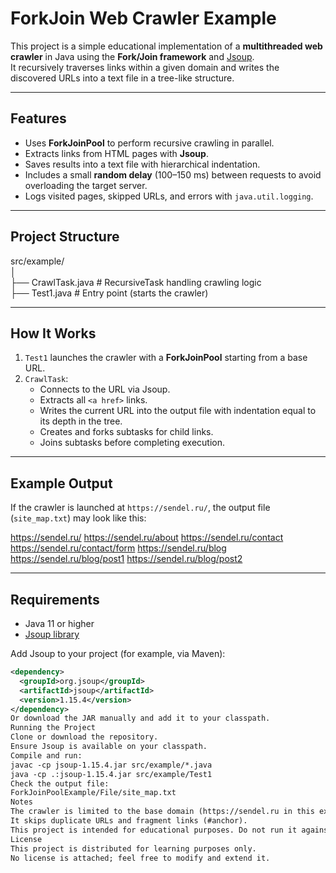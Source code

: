 # ForkJoin Web Crawler Example

This project is a simple educational implementation of a **multithreaded web crawler** in Java using the **Fork/Join framework** and [Jsoup](https://jsoup.org/).  
It recursively traverses links within a given domain and writes the discovered URLs into a text file in a tree-like structure.

---

## Features

- Uses **ForkJoinPool** to perform recursive crawling in parallel.
- Extracts links from HTML pages with **Jsoup**.
- Saves results into a text file with hierarchical indentation.
- Includes a small **random delay** (100–150 ms) between requests to avoid overloading the target server.
- Logs visited pages, skipped URLs, and errors with `java.util.logging`.

---

## Project Structure

src/example/  
│  
├── CrawlTask.java # RecursiveTask handling crawling logic  
├── Test1.java # Entry point (starts the crawler)

---

## How It Works

1. `Test1` launches the crawler with a **ForkJoinPool** starting from a base URL.
2. `CrawlTask`:
   - Connects to the URL via Jsoup.
   - Extracts all `<a href>` links.
   - Writes the current URL into the output file with indentation equal to its depth in the tree.
   - Creates and forks subtasks for child links.
   - Joins subtasks before completing execution.

---

## Example Output

If the crawler is launched at `https://sendel.ru/`, the output file (`site_map.txt`) may look like this:

https://sendel.ru/
    https://sendel.ru/about
    https://sendel.ru/contact
        https://sendel.ru/contact/form
    https://sendel.ru/blog
        https://sendel.ru/blog/post1
        https://sendel.ru/blog/post2

---

## Requirements

- Java 11 or higher
- [Jsoup library](https://jsoup.org/download)

Add Jsoup to your project (for example, via Maven):

```xml
<dependency>
  <groupId>org.jsoup</groupId>
  <artifactId>jsoup</artifactId>
  <version>1.15.4</version>
</dependency>
Or download the JAR manually and add it to your classpath.
Running the Project
Clone or download the repository.
Ensure Jsoup is available on your classpath.
Compile and run:
javac -cp jsoup-1.15.4.jar src/example/*.java
java -cp .:jsoup-1.15.4.jar src/example/Test1
Check the output file:
ForkJoinPoolExample/File/site_map.txt
Notes
The crawler is limited to the base domain (https://sendel.ru in this example).
It skips duplicate URLs and fragment links (#anchor).
This project is intended for educational purposes. Do not run it against websites without permission.
License
This project is distributed for learning purposes only.
No license is attached; feel free to modify and extend it.
